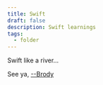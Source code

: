 ```yaml
---
title: Swift
draft: false
description: Swift learnings
tags:
  - folder
---
```

Swift like a river...

See ya, <a target="_blank" rel="noopener noreferrer" href="https://www.brodypen.com/">--Brody<a>
